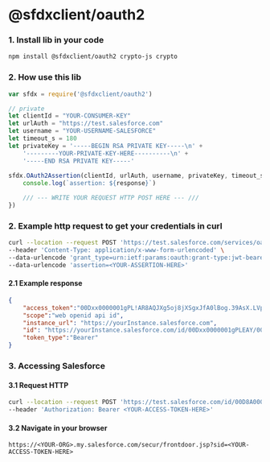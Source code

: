 # @sfdxclient/oauth2

### 1. Install lib in your code
```bash
npm install @sfdxclient/oauth2 crypto-js crypto
```

### 2. How use this lib

```javascript
var sfdx = require('@sfdxclient/oauth2')

// private
let clientId = "YOUR-CONSUMER-KEY"
let urlAuth = "https://test.salesforce.com"
let username = "YOUR-USERNAME-SALESFORCE"
let timeout_s = 180
let privateKey = '-----BEGIN RSA PRIVATE KEY-----\n' + 
    '---------YOUR-PRIVATE-KEY-HERE----------\n' + 
    '-----END RSA PRIVATE KEY-----'
    
sfdx.OAuth2Assertion(clientId, urlAuth, username, privateKey, timeout_s, (response) => {
    console.log(`assertion: ${response}`)

    /// --- WRITE YOUR REQUEST HTTP POST HERE --- ///
})
```

### 2. Example http request to get your credentials in curl
```bash
curl --location --request POST 'https://test.salesforce.com/services/oauth2/token' \
--header 'Content-Type: application/x-www-form-urlencoded' \
--data-urlencode 'grant_type=urn:ietf:params:oauth:grant-type:jwt-bearer' \
--data-urlencode 'assertion=<YOUR-ASSERTION-HERE>'
```

#### 2.1 Example response
```json
{
    "access_token":"00Dxx0000001gPL!AR8AQJXg5oj8jXSgxJfA0lBog.39AsX.LVpxezPwuX5VAIrrbbHMuol7GQxnMeYMN7cj8EoWr78nt1u44zU31IbYNNJguseu",
    "scope":"web openid api id",
    "instance_url": "https://yourInstance.salesforce.com",
    "id": "https://yourInstance.salesforce.com/id/00Dxx0000001gPLEAY/005xx000001SwiUAAS",
    "token_type":"Bearer"
}
```

### 3. Accessing Salesforce
#### 3.1 Request HTTP
```bash
curl --location --request POST 'https://test.salesforce.com/id/00D8A0000005hEGUAY/0053c00000BpXI1AAN' \
--header 'Authorization: Bearer <YOUR-ACCESS-TOKEN-HERE>'
```

#### 3.2 Navigate in your browser
```
https://<YOUR-ORG>.my.salesforce.com/secur/frontdoor.jsp?sid=<YOUR-ACCESS-TOKEN-HERE>
```